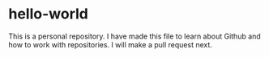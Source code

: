 # hello-world
This is a personal repository.
I have made this file to learn about Github and how to work with repositories.
I will make a pull request next.
